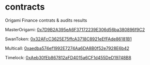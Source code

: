 # contracts
Origami Finance contrats & audits results

MasterOrigami: [0x7D9B2A395eA6F37172239E306d56ba380896f9C2](https://bscscan.com/address/0x7D9B2A395eA6F37172239E306d56ba380896f9C2)

SwanToken: [0x32AFcC3625E75ffcA3718C8921eEfFAde86181B1](https://bscscan.com/address/0x32AFcC3625E75ffcA3718C8921eEfFAde86181B1)

Multicall: [0xaedba574ef1992E7274Aa6DA8B0f52e7928E6b42](https://bscscan.com/address/0xaedba574ef1992E7274Aa6DA8B0f52e7928E6b42)

Timelock: [0xAeb30fEb867812aFD4015a6CF1d455DeD19748B8](https://bscscan.com/address/0xAeb30fEb867812aFD4015a6CF1d455DeD19748B8)
